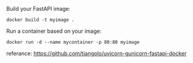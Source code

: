 

Build your FastAPI image:
```
docker build -t myimage .
```

Run a container based on your image:
```
docker run -d --name mycontainer -p 80:80 myimage

```

referance:
https://github.com/tiangolo/uvicorn-gunicorn-fastapi-docker